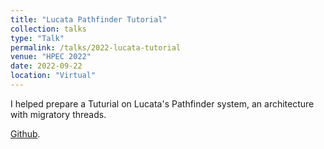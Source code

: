 ```yaml
---
title: "Lucata Pathfinder Tutorial"
collection: talks
type: "Talk"
permalink: /talks/2022-lucata-tutorial
venue: "HPEC 2022"
date: 2022-09-22
location: "Virtual"
---
```


I helped prepare a Tuturial on Lucata's Pathfinder system, an architecture with migratory threads. 

[Github](https://github.com/gt-crnch-rg/lucata-pathfinder-tutorial).
